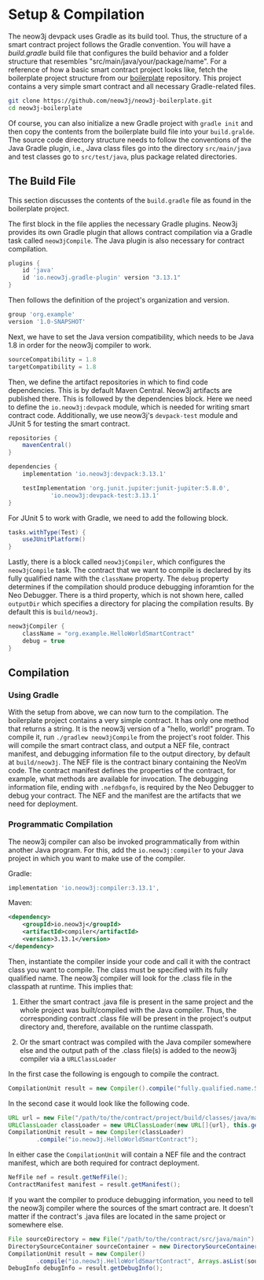 # Setup & Compilation

The neow3j devpack uses Gradle as its build tool. Thus, the structure of a smart contract project follows the Gradle
convention. You will have a *build.gradle* build file that configures the build behavior and a folder structure that
resembles "src/main/java/your/package/name". For a reference of how a basic smart contract project looks like, fetch
the boilerplate project structure from our [boilerplate](https://github.com/neow3j/neow3j-boilerplate) repository. 
This project contains a very simple smart contract and all necessary Gradle-related files. 

```bash
git clone https://github.com/neow3j/neow3j-boilerplate.git
cd neow3j-boilerplate
```

Of course, you can also initialize a new Gradle project with `gradle init` and then copy the contents from the
boilerplate build file into your `build.gralde`. The source code directory structure needs to follow the conventions of
the Java Gradle plugin, i.e., Java class files go into the directory `src/main/java` and test classes go to
`src/test/java`, plus package related directories.

## The Build File

This section discusses the contents of the `build.gradle` file as found in the boilerplate project. 

The first block in the file applies the necessary Gradle plugins. Neow3j provides its own Gradle plugin that allows
contract compilation via a Gradle task called `neow3jCompile`. The Java plugin is also necessary for contract
compilation.

```groovy
plugins {
    id 'java'
    id 'io.neow3j.gradle-plugin' version "3.13.1"
}
```

Then follows the definition of the project's organization and version.

```groovy
group 'org.example'
version '1.0-SNAPSHOT'
```

Next, we have to set the Java version compatibility, which needs to be Java 1.8 in order for the neow3j compiler to
work.

```groovy
sourceCompatibility = 1.8
targetCompatibility = 1.8
```

Then, we define the artifact repositories in which to find code dependencies. This is by default Maven Central. Neow3j
artifacts are published there. This is followed by the dependencies block. Here we need to define the
`io.neow3j:devpack` module, which is needed for writing smart contract code. Additionally, we use neow3j's
`devpack-test` module and JUnit 5 for testing the smart contract.

```groovy
repositories {
    mavenCentral()
}

dependencies {
    implementation 'io.neow3j:devpack:3.13.1'

    testImplementation 'org.junit.jupiter:junit-jupiter:5.8.0', 
            'io.neow3j:devpack-test:3.13.1'
}
```

For JUnit 5 to work with Gradle, we need to add the following block.

```groovy
tasks.withType(Test) {
    useJUnitPlatform()
}
```

Lastly, there is a block called `neow3jCompiler`, which configures the `neow3jCompile` task. The contract that we want
to compile is declared by its fully qualified name with the `className` property. The `debug` property determines if the
compilation should produce debugging inforamtion for the Neo Debugger. There is a third property, which is not shown
here, called `outputDir` which specifies a directory for placing the compilation results. By default this is
`build/neow3j`.

```groovy
neow3jCompiler {
    className = "org.example.HelloWorldSmartContract"
    debug = true
}
```

## Compilation

### Using Gradle

With the setup from above, we can now turn to the compilation. The boilerplate project contains a very simple contract.
It has only one method that returns a string. It is the neow3j version of a "hello, world!" program. To compile it, run
`./gradlew neow3jCompile` from the project's root folder. This will compile the smart contract class, and output a NEF
file, contract manifest, and debugging information file to the output directory, by default at `build/neow3j`.
The NEF file is the contract binary containing the NeoVm code. The contract manifest defines the properties of the
contract, for example, what methods are available for invocation. The debugging information file, ending with 
`.nefdbgnfo`, is required by the Neo Debugger to debug your contract. The NEF and the manifest are the artifacts that we
need for deployment.


### Programmatic Compilation

The neow3j compiler can also be invoked programmatically from within another Java program. For this, add the
`io.neow3j:compiler` to your Java project in which you want to make use of the compiler. 

Gradle:

```groovy
implementation 'io.neow3j:compiler:3.13.1',
```

Maven:

```xml
<dependency>
    <groupId>io.neow3j</groupId>
    <artifactId>compiler</artifactId>
    <version>3.13.1</version>
</dependency>
```

Then, instantiate the compiler inside your code and call it with the contract class you want to compile. The class must
be specified with its fully qualified name. The neow3j compiler will look for the .class file in the classpath at
runtime. This implies that:

1. Either the smart contract .java file is present in the same project and the whole project was built/compiled with the
Java compiler. Thus, the corresponding contract .class file will be present in the project's output directory and,
therefore, available on the runtime classpath.

2. Or the smart contract was compiled with the Java compiler somewhere else and the output path of the .class file(s) is
added to the neow3j compiler via a `URLClassLoader` 

In the first case the following is engough to compile the contract.

```java
CompilationUnit result = new Compiler().compile("fully.qualified.name.SmartContract");
```

In the second case it would look like the following code.

```java
URL url = new File("/path/to/the/contract/project/build/classes/java/main").toURI().toURL();
URLClassLoader classLoader = new URLClassLoader(new URL[]{url}, this.getClass().getClassLoader());
CompilationUnit result = new Compiler(classLoader)
        .compile("io.neow3j.HelloWorldSmartContract");
```

In either case the `CompilationUnit` will contain a NEF file and the contract manifest, which are both required
for contract deployment.

```java
NefFile nef = result.getNefFile();
ContractManifest manifest = result.getManifest();
```

If you want the compiler to produce debugging information, you need to tell the neow3j compiler where the sources of the
smart contract are. It doesn't matter if the contract's .java files are located in the same project or somewhere else.

```java
File sourceDirectory = new File("/path/to/the/contract/src/java/main");
DirectorySourceContainer sourceContainer = new DirectorySourceContainer(sourceDirectory, false);
CompilationUnit result = new Compiler()
        .compile("io.neow3j.HelloWorldSmartContract", Arrays.asList(sourceContainer));
DebugInfo debugInfo = result.getDebugInfo();
```